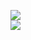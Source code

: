 [![](https://img.shields.io/badge/Made%20With-Github%20Spray-lightgrey.svg?style=for-the-badge&logo=github)](https://github.com/Annihil/github-spray#2184)  
[![](https://i.imgur.com/2DrTn0Z.gif)](https://github.com/Annihil/github-spray)